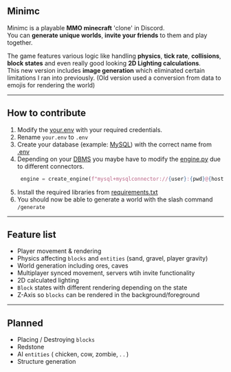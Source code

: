 ## Minimc
Minimc is a playable **MMO minecraft** 'clone' in Discord.
<br>You can **generate unique worlds**, **invite your friends** to them and play together.

The game features various logic like handling **physics**, **tick rate**, **collisions**, **block states** and even really good looking **2D Lighting calculations**.
<br>This new version includes **image generation** which eliminated certain limitations I ran into previously. (Old version used a conversion from data to emojis for rendering the world)
- - - - -
## How to contribute
1. Modify the [your.env](your.env) with your required credentials. 
2. Rename `your.env` to `.env`
3. Create your database (example: [MySQL](https://www.mysql.com/de/)) with the correct name from [.env](your.env)
4. Depending on your [DBMS](https://www.ibm.com/docs/en/zos-basic-skills?topic=zos-what-is-database-management-system) you maybe have to modify the [engine.py](engine.py) due to different connectors.
   ```py
    engine = create_engine(f"mysql+mysqlconnector://{user}:{pwd}@{host}/{database}")
    ```
5. Install the required libraries from [requirements.txt](requirements.txt)
6. You should now be able to generate a world with the slash command `/generate`
- - - - -
## Feature list
- Player movement & rendering
- Physics affecting `blocks` and `entities` (sand, gravel, player gravity)
- World generation including ores, caves
- Multiplayer synced movement, servers wtih invite functionality
- 2D calculated lighting
- `Block` states with different rendering depending on the state
- Z-Axis so `blocks` can be rendered in the background/foreground
- - - - -
## Planned
- Placing / Destroying `blocks`
- Redstone
- AI `entities` ( chicken, cow, zombie, . . )
- Structure generation